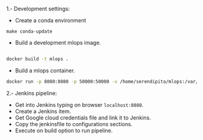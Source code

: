 1.- Development settings:

* Create a conda environment

```shell
make conda-update
```

* Build a development mlops image.

```bash

docker build -t mlops .

```

* Build a mlops container.

```bash
docker run -p 8080:8080 -p 50000:50000 -v /home/serendipita/mlops:/var/jenkins_home --name mlops mlops
```

2.- Jenkins pipeline:

- Get into Jenkins typing on browser `localhost:8080`.
- Create a Jenkins item.
- Get Google cloud credentials file and link it to Jenkins.
- Copy the jenkinsfile to configurations sections.
- Execute on build option to run pipeline.

